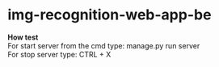# img-recognition-web-app-be

**How test**\
For start server from the cmd type: manage.py run server  
For stop server type: CTRL + X
